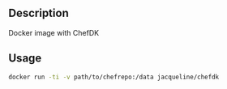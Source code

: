## Description
Docker image with ChefDK

## Usage

```bash
docker run -ti -v path/to/chefrepo:/data jacqueline/chefdk
```

